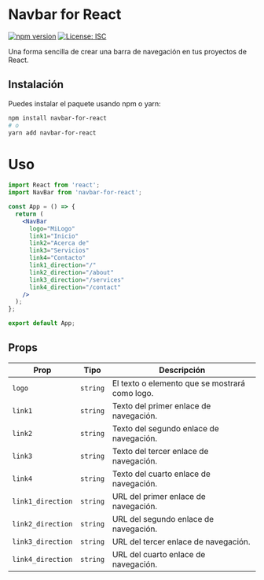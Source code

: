 # Navbar for React

[![npm version](https://badge.fury.io/js/navbar-for-react.svg)](https://badge.fury.io/js/navbar-for-react)
[![License: ISC](https://img.shields.io/badge/License-ISC-blue.svg)](https://opensource.org/licenses/ISC)

Una forma sencilla de crear una barra de navegación en tus proyectos de React.

## Instalación

Puedes instalar el paquete usando npm o yarn:

```bash
npm install navbar-for-react
# o
yarn add navbar-for-react
```

# Uso

```jsx
import React from 'react';
import NavBar from 'navbar-for-react';

const App = () => {
  return (
    <NavBar 
      logo="MiLogo"
      link1="Inicio"
      link2="Acerca de"
      link3="Servicios"
      link4="Contacto"
      link1_direction="/"
      link2_direction="/about"
      link3_direction="/services"
      link4_direction="/contact"
    />
  );
};

export default App;
```

## Props

| Prop               | Tipo     | Descripción                                         |
|--------------------|----------|-----------------------------------------------------|
| `logo`             | `string` | El texto o elemento que se mostrará como logo.      |
| `link1`            | `string` | Texto del primer enlace de navegación.              |
| `link2`            | `string` | Texto del segundo enlace de navegación.             |
| `link3`            | `string` | Texto del tercer enlace de navegación.              |
| `link4`            | `string` | Texto del cuarto enlace de navegación.              |
| `link1_direction`  | `string` | URL del primer enlace de navegación.                |
| `link2_direction`  | `string` | URL del segundo enlace de navegación.               |
| `link3_direction`  | `string` | URL del tercer enlace de navegación.                |
| `link4_direction`  | `string` | URL del cuarto enlace de navegación.                |
